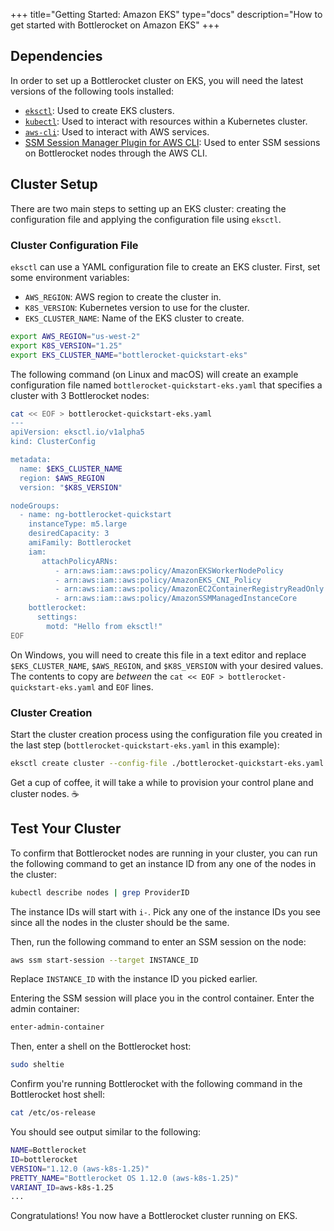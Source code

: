 +++
title="Getting Started: Amazon EKS"
type="docs"
description="How to get started with Bottlerocket on Amazon EKS"
+++

## Dependencies

In order to set up a Bottlerocket cluster on EKS, you will need the latest versions of the following tools installed:

- [`eksctl`](https://eksctl.io/): Used to create EKS clusters.
- [`kubectl`](https://kubernetes.io/docs/tasks/tools/#kubectl): Used to interact with resources within a Kubernetes cluster.
- [`aws-cli`](https://docs.aws.amazon.com/cli/latest/userguide/getting-started-install.html#getting-started-install-instructions): Used to interact with AWS services.
- [SSM Session Manager Plugin for AWS CLI](https://docs.aws.amazon.com/systems-manager/latest/userguide/session-manager-working-with-install-plugin.html): Used to enter SSM sessions on Bottlerocket nodes through the AWS CLI.

## Cluster Setup

There are two main steps to setting up an EKS cluster: creating the configuration file and applying the configuration file using `eksctl`.

### Cluster Configuration File

`eksctl` can use a YAML configuration file to create an EKS cluster.
First, set some environment variables:

- `AWS_REGION`: AWS region to create the cluster in.
- `K8S_VERSION`: Kubernetes version to use for the cluster.
- `EKS_CLUSTER_NAME`: Name of the EKS cluster to create.

```bash
export AWS_REGION="us-west-2"
export K8S_VERSION="1.25"
export EKS_CLUSTER_NAME="bottlerocket-quickstart-eks"
```

The following command (on Linux and macOS) will create an example configuration file named `bottlerocket-quickstart-eks.yaml` that specifies a cluster with 3 Bottlerocket nodes:

```bash
cat << EOF > bottlerocket-quickstart-eks.yaml
---
apiVersion: eksctl.io/v1alpha5
kind: ClusterConfig

metadata:
  name: $EKS_CLUSTER_NAME
  region: $AWS_REGION
  version: "$K8S_VERSION"

nodeGroups:
  - name: ng-bottlerocket-quickstart
    instanceType: m5.large
    desiredCapacity: 3
    amiFamily: Bottlerocket
    iam:
       attachPolicyARNs:
          - arn:aws:iam::aws:policy/AmazonEKSWorkerNodePolicy
          - arn:aws:iam::aws:policy/AmazonEKS_CNI_Policy
          - arn:aws:iam::aws:policy/AmazonEC2ContainerRegistryReadOnly
          - arn:aws:iam::aws:policy/AmazonSSMManagedInstanceCore
    bottlerocket:
      settings:
        motd: "Hello from eksctl!"
EOF
```

On Windows, you will need to create this file in a text editor and replace `$EKS_CLUSTER_NAME`, `$AWS_REGION`, and `$K8S_VERSION` with your desired values.
The contents to copy are _between_ the `cat << EOF > bottlerocket-quickstart-eks.yaml` and `EOF` lines.

### Cluster Creation

Start the cluster creation process using the configuration file you created in the last step (`bottlerocket-quickstart-eks.yaml` in this example):

```bash
eksctl create cluster --config-file ./bottlerocket-quickstart-eks.yaml
```

Get a cup of coffee, it will take a while to provision your control plane and cluster nodes. ☕️

## Test Your Cluster

To confirm that Bottlerocket nodes are running in your cluster, you can run the following command to get an instance ID from any one of the nodes in the cluster:

```bash
kubectl describe nodes | grep ProviderID
```

The instance IDs will start with `i-`.
Pick any one of the instance IDs you see since all the nodes in the cluster should be the same.

Then, run the following command to enter an SSM session on the node:

```bash
aws ssm start-session --target INSTANCE_ID
```

Replace `INSTANCE_ID` with the instance ID you picked earlier.

Entering the SSM session will place you in the control container.
Enter the admin container:

```bash
enter-admin-container
```

Then, enter a shell on the Bottlerocket host:

```bash
sudo sheltie
```

Confirm you're running Bottlerocket with the following command in the Bottlerocket host shell:

```bash
cat /etc/os-release
```

You should see output similar to the following:

```bash
NAME=Bottlerocket
ID=bottlerocket
VERSION="1.12.0 (aws-k8s-1.25)"
PRETTY_NAME="Bottlerocket OS 1.12.0 (aws-k8s-1.25)"
VARIANT_ID=aws-k8s-1.25
...
```

Congratulations!
You now have a Bottlerocket cluster running on EKS.
